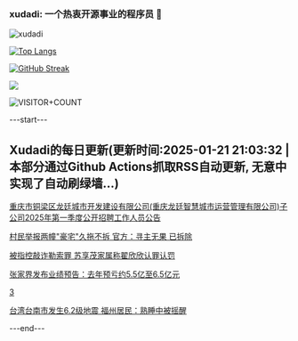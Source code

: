 ### xudadi: 一个热衷开源事业的程序员 👋

![xudadi](https://github-readme-stats-git-masterorgs-github-readme-stats-team.vercel.app/api?username=xudadi)

[![Top Langs](https://github-readme-stats.vercel.app/api/top-langs/?username=xudadi)](https://github.com/anuraghazra/github-readme-stats)

[![GitHub Streak](https://streak-stats.demolab.com?user=xudadi&locale=zh_Hans)](https://git.io/streak-stats)

![](https://raw.githubusercontent.com/xudadi/xudadi/main/assets/github-contribution-grid-snake.svg)

![VISITOR+COUNT](https://komarev.com/ghpvc/?username=xudadi&label=VISITOR+COUNT)


---start---

## Xudadi的每日更新(更新时间:2025-01-21 21:03:32 | 本部分通过Github Actions抓取RSS自动更新, 无意中实现了自动刷绿墙...)

[重庆市铜梁区龙廷城市开发建设有限公司(重庆龙廷智慧城市运营管理有限公司)子公司2025年第一季度公开招聘工作人员公告](https://www.gongkaoleida.com/article/2272602)

[村民举报两幢"豪宅"久拖不拆 官方：寻主无果 已拆除](https://m.163.com/news/article/JMEBGSBG051492T3.html)

[被指控敲诈勒索罪 苏享茂家属称翟欣欣认罪认罚](https://m.163.com/news/article/JMEARPVO0001899O.html)

[张家界发布业绩预告：去年预亏约5.5亿至6.5亿元](https://m.163.com/news/article/JMDMJI3E0514R9P4.html)

[3](https://m.163.com/touch/news/sub/domestic)

[台湾台南市发生6.2级地震 福州居民：熟睡中被摇醒](https://m.163.com/news/article/JME2RANM053469M5.html)

---end---
